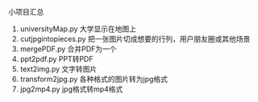 小项目汇总
1. universityMap.py 大学显示在地图上
2. cutjpgintopieces.py 把一张图片切成想要的行列，用户朋友圈或其他场景
3. mergePDF.py 合并PDF为一个
4. ppt2pdf.py PPT转PDF
5. text2img.py 文字转图片
6. transform2jpg.py 各种格式的图片转为jpg格式
7. jpg2mp4.py jpg格式转mp4格式
